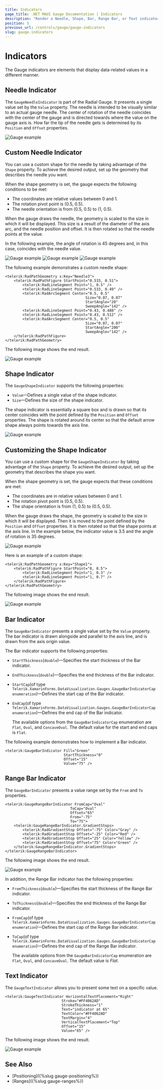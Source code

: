 ```yaml
---
title: Indicators
page_title: .NET MAUI Gauge Documentation | Indicators
description: "Render a Needle, Shape, Bar, Range Bar, or Text indicators in the Telerik Gauge for .NET MAUI control and customize their behavior by using the exposed properties."
position: 5
previous_url: /controls/gauge/gauge-indicators
slug: gauge-indicators
---
```


# Indicators

The Gauge indicators are elements that display data-related values in a different manner.

## Needle Indicator

The `GaugeNeedleIndicator` is part of the Radial Gauge. It presents a single value set by the `Value` property. The needle is intended to be visually similar to an actual gauge needle. The center of rotation of the needle coincides with the center of the gauge and is directed towards where the value on the gauge axis is. How far the tip of the needle gets is determined by its `Position` and `Offset` properties.

![Gauge example](images/gauge-needle-indicator.png)

## Custom Needle Indicator

You can use a custom shape for the needle by taking advantage of the `Shape` property. To achieve the desired output, set up the geometry that describes the needle you want.

When the shape geometry is set, the gauge expects the following conditions to be met:

- The coordinates are relative values between 0 and 1.
- The rotation pivot point is (0.5, 0.5).
- The needle orientation is from (0.5, 0.5) to (1, 0.5).

When the gauge draws the needle, the geometry is scaled to the size in which it will be displayed. This size is a result of the diameter of the axis arc, and the needle position and offset. It is then rotated so that the needle points at the value.

In the following example, the angle of rotation is 45 degrees and, in this case, coincides with the needle value.

![Gauge example](images/gauge-needle-indicator-shape.png)
![Gauge example](images/gauge-needle-indicator-shape-rotated.png)
![Gauge example](images/gauge-needle-indicator-with-grid.png)

The following example demonstrates a custom needle shape:

```XAML
<telerik:RadPathGeometry x:Key="Needle3">
    <telerik:RadPathFigure StartPoint="0.533, 0.51">
        <telerik:RadLineSegment Point="1, 0.5" />
        <telerik:RadLineSegment Point="0.533, 0.49" />
        <telerik:RadArcSegment Center="0.5, 0.5"
                                     Size="0.07, 0.07"
                                     StartAngle="20"
                                     SweepAngle="142" />
        <telerik:RadLineSegment Point="0.43, 0.488" />
        <telerik:RadLineSegment Point="0.43, 0.512" />
        <telerik:RadArcSegment Center="0.5, 0.5"
                                     Size="0.07, 0.07"
                                     StartAngle="200"
                                     SweepAngle="142" />
    </telerik:RadPathFigure>
</telerik:RadPathGeometry>
```


The following image shows the end result.

![Gauge example](images/gauge-custom-needle-shape.png)

## Shape Indicator

The `GaugeShapeIndicator` supports the following properties:

* `Value`&mdash;Defines a single value of the shape indicator.
* `Size`&mdash;Defines the size of the shape indicator.

The shape indicator is essentially a square box and is drawn so that its center coincides with the point defined by the `Position` and `Offset` properties. The shape is rotated around its center so that the default arrow shape always points towards the axis line.

![Gauge example](images/gauge-shape-indicator.png)

## Customizing the Shape Indicator

You can use a custom shape for the `GaugeShapeIndicator` by taking advantage of the `Shape` property. To achieve the desired output, set up the geometry that describes the shape you want.

When the shape geometry is set, the gauge expects that these conditions are met:

- The coordinates are in relative values between 0 and 1.
- The rotation pivot point is (0.5, 0.5).
- The shape orientation is from (1, 0.5) to (0.5, 0.5).

When the gauge draws the shape, the geometry is scaled to the size in which it will be displayed. Then it is moved to the point defined by the `Position` and `Offset` properties. It is then rotated so that the shape points at the axis line. In the example below, the indicator value is 3.5 and the angle of rotation is 35 degrees.

![Gauge example](images/gauge-shape-indicator-gif.gif)

Here is an example of a custom shape:

```XAML
<telerik:RadPathGeometry x:Key="Shape1">
    <telerik:RadPathFigure StartPoint="0, 0.5">
        <telerik:RadLineSegment Point="1, 0.3" />
        <telerik:RadLineSegment Point="1, 0.7" />
    </telerik:RadPathFigure>
</telerik:RadPathGeometry>
```

The following image shows the end result.

![Gauge example](images/gauge-shape-custom-shape.png)

## Bar Indicator

The `GaugeBarIndicator` presents a single value set by the `Value` property. The bar indicator is drawn alongside and parallel to the axis line, and is drawn from the axis origin value.

The Bar indicator supports the following properties:

* `StartThickness`(`double`)&mdash;Specifies the start thickness of the Bar indicator.
* `EndThickness`(`double`)&mdash;Specifies the end thickness of the Bar indicator.
* `StartCap`(of type `Telerik.XamarinForms.DataVisualization.Gauges.GaugeBarIndicatorCap enumeration`)&mdash;Defines the start cap of the Bar indicator.
* `EndCap`(of type `Telerik.XamarinForms.DataVisualization.Gauges.GaugeBarIndicatorCap enumeration`)&mdash;Defines the end cap of the Bar indicator.

  The available options from the `GaugeBarIndicatorCap` enumeration are `Flat`, `Oval`, and `ConcaveOval`. The default value for the start and end caps is `Flat`.

The following example demonstrates how to implement a Bar indicator. 

```XAML
<telerik:GaugeBarIndicator Fill="Green"
                           StartThickness="0"
                           Offset="15"
                           Value="75" />
```

## Range Bar Indicator

The `GaugeBarIndicator` presents a value range set by the `From` and `To` properties.

```XAML
<telerik:GaugeRangeBarIndicator FromCap="Oval"
							  ToCap="Oval"
							  Offset="65"
							  From="-75"
							  To="75">
    <telerik:GaugeRangeBarIndicator.GradientStops>
        <telerik:RadGradientStop Offset="-75" Color="Gray" />
        <telerik:RadGradientStop Offset="-25" Color="Red" />
        <telerik:RadGradientStop Offset="25" Color="Yellow" />
        <telerik:RadGradientStop Offset="75" Color="Green" />
    </telerik:GaugeRangeBarIndicator.GradientStops>
</telerik:GaugeRangeBarIndicator>
```

The following image shows the end result.

![Gauge example](images/gauge-bar-indicator-overview.png)

In addition, the Range Bar indicator has the following properties:

* `FromThickness`(`double`)&mdash;Specifies the start thickness of the Range Bar indicator.
* `ToThickness`(`double`)&mdash;Specifies the end thickness of the Range Bar indicator.
* `FromCap`(of type `Telerik.XamarinForms.DataVisualization.Gauges.GaugeBarIndicatorCap enumeration`)&mdash;Defines the start cap of the Range Bar indicator.
* `ToCap`(of type `Telerik.XamarinForms.DataVisualization.Gauges.GaugeBarIndicatorCap enumeration`)&mdash;Defines the end cap of the Range Bar indicator.

  The available options from the `GaugeBarIndicatorCap` enumeration are `Flat`, `Oval`, and `ConcaveOval`. The default value is *Flat*.

## Text Indicator

The `GaugeTextIndicator` allows you to present some text on a specific value.

```XAML
<telerik:GaugeTextIndicator HorizontalTextPlacement="Right"
						  Stroke="#FF4062AD"
						  StrokeThickness="1"
						  Text="indicator at 65"
						  TextColor="#FF4062AD"
						  TextMargin="4"
						  VerticalTextPlacement="Top"
						  Offset="15"
						  Value="65" />
```


The following image shows the end result.

![Gauge example](images/gauge-indicators-text-indicator.png)

## See Also

- [Positioning]({%slug gauge-positioning%})
- [Ranges]({%slug gauge-ranges%})

